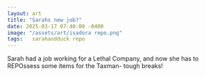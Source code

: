 ```yaml
---
layout: art
title: "Sarahs new job?"
date: 2025-03-17 07:40:00 -0400
image: "/assets/art/isadora repo.png"
tags:   sarahandduck repo
---
```


Sarah had a job working for a Lethal Company, and now she has to REPOssess some items for the Taxman- tough breaks!

